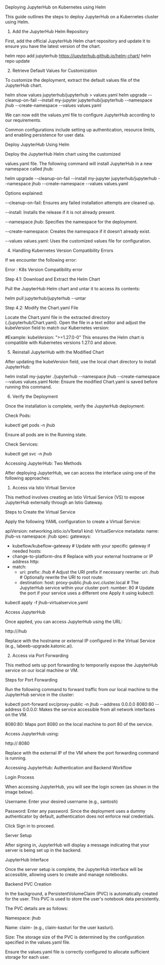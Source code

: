 Deploying JupyterHub on Kubernetes using Helm

This guide outlines the steps to deploy JupyterHub on a Kubernetes cluster using Helm.


1. Add the JupyterHub Helm Repository

First, add the official JupyterHub Helm chart repository and update it to ensure you have the latest version of the chart.

helm repo add jupyterhub https://jupyterhub.github.io/helm-chart/
helm repo update

2. Retrieve Default Values for Customization

To customize the deployment, extract the default values file of the JupyterHub chart.

helm show values jupyterhub/jupyterhub > values.yaml
helm upgrade --cleanup-on-fail --install my-jupyter jupyterhub/jupyterhub --namespace jhub --create-namespace --values values.yaml
 

We can now edit the values.yml file to configure JupyterHub according to our requirements.

Common configurations include setting up authentication, resource limits, and enabling persistence for user data.

Deploy JupyterHub Using Helm

Deploy the JupyterHub Helm chart using the customized

values.yaml file. The following command will install JupyterHub in a new namespace called jhub:


helm upgrade --cleanup-on-fail --install my-jupyter jupyterhub/jupyterhub --namespace jhub --create-namespace --values values.yaml
 

Options explained:

--cleanup-on-fail: Ensures any failed installation attempts are cleaned up.

--install: Installs the release if it is not already present.

--namespace jhub: Specifies the namespace for the deployment.

--create-namespace: Creates the namespace if it doesn’t already exist.

--values values.yaml: Uses the customized values file for configuration.

4. Handling Kubernetes Version Compatibility Errors

If we encounter the following error:

Error : K8s Version Compatibility error

Step 4.1: Download and Extract the Helm Chart

Pull the JupyterHub Helm chart and untar it to access its contents:

helm pull jupyterhub/jupyterhub --untar

Step 4.2: Modify the Chart.yaml File

Locate the Chart.yaml file in the extracted directory (./jupyterhub/Chart.yaml). Open the file in a text editor and adjust the kubeVersion field to match our Kubernetes version:

#Example:
kubeVersion: ">=1.27.0-0"
This ensures the Helm chart is compatible with Kubernetes versions 1.27.0 and above.

5. Reinstall JupyterHub with the Modified Chart

After updating the kubeVersion field, use the local chart directory to install JupyterHub:

helm install my-jupyter ./jupyterhub --namespace jhub --create-namespace --values values.yaml
Note: Ensure the modified Chart.yaml is saved before running this command.

6. Verify the Deployment

Once the installation is complete, verify the JupyterHub deployment:

Check Pods:

kubectl get pods -n jhub
 
Ensure all pods are in the Running state.

Check Services:

kubectl get svc -n jhub

Accessing JupyterHub: Two Methods

After deploying JupyterHub, we can access the interface using one of the following approaches:

1. Access via Istio Virtual Service

This method involves creating an Istio Virtual Service (VS) to expose JupyterHub externally through an Istio Gateway.

Steps to Create the Virtual Service

Apply the following YAML configuration to create a Virtual Service:


apiVersion: networking.istio.io/v1beta1
kind: VirtualService
metadata:
  name: jhub-vs
  namespace: jhub
spec:
  gateways:
  - kubeflow/kubeflow-gateway  # Update with your specific gateway if needed
  hosts:
  - change-to-platform-dns     # Replace with your external hostname or IP address
  http:
  - match:
    - uri:
        prefix: /hub             # Adjust the URI prefix if necessary
    rewrite:
      uri: /hub                  # Optionally rewrite the URI to root
    route:
    - destination:
        host: proxy-public.jhub.svc.cluster.local  # The JupyterHub service within your cluster
        port:
          number: 80             # Update the port if your service uses a different one
Apply it using kubectl:



kubectl apply -f jhub-virtualservice.yaml
 

Access JupyterHub

Once applied, you can access JupyterHub using the URL:

http://<platform-dns>/hub

Replace <platform-dns> with the hostname or external IP configured in the Virtual Service (e.g., labeeb-upgrade.katonic.ai).

 

2. Access via Port Forwarding

This method sets up port forwarding to temporarily expose the JupyterHub service on our local machine or VM.

Steps for Port Forwarding

Run the following command to forward traffic from our local machine to the JupyterHub service in the cluster:



kubectl port-forward svc/proxy-public -n jhub --address 0.0.0.0 8080:80
--address 0.0.0.0: Makes the service accessible from all network interfaces on the VM.

8080:80: Maps port 8080 on the local machine to port 80 of the service.

Access JupyterHub using:

http://<vm-ip>:8080

Replace <vm-ip> with the external IP of the VM where the port forwarding command is running.

Accessing JupyterHub: Authentication and Backend Workflow

Login Process

When accessing JupyterHub, you will see the login screen (as shown in the image below).

Username: Enter your desired username (e.g., santosh)

Password: Enter any password. Since the deployment uses a dummy authenticator by default, authentication does not enforce real credentials.

Click Sign in to proceed.

Server Setup

After signing in, JupyterHub will display a message indicating that your server is being set up in the backend.

JupyterHub Interface

Once the server setup is complete, the JupyterHub interface will be accessible, allowing users to create and manage notebooks.

Backend PVC Creation

In the background, a PersistentVolumeClaim (PVC) is automatically created for the user. This PVC is used to store the user's notebook data persistently.

The PVC details are as follows:

Namespace: jhub

Name: claim-<username> (e.g., claim-kasturi for the user kasturi).

Size: The storage size of the PVC is determined by the configuration specified in the values.yaml file.

Ensure the values.yaml file is correctly configured to allocate sufficient storage for each user.

